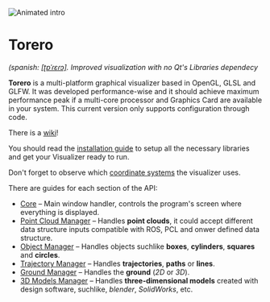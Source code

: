 
![Animated intro](https://github.com/DroidDrive/torero/wiki/images/intro.gif)

# Torero
*(spanish: [\[ʈɒˈɾɛɾɔ\]](https://translate.google.com/#es/de/Torero%20torea%20al%20toro%20en%20el%20toreo.). Improved visualization with no Qt's Libraries dependecy*

**Torero** is a multi-platform graphical visualizer based in OpenGL, GLSL and GLFW. It was developed performance-wise and it should achieve maximum performance peak if a multi-core processor and Graphics Card are available in your system. This current version only supports configuration through code.

There is a [wiki](https://github.com/DroidDrive/torero/wiki)!

You should read the [installation guide](https://github.com/DroidDrive/torero/wiki/Installation-guide) to setup all the necessary libraries and get your Visualizer ready to run.

Don't forget to observe which [coordinate systems](https://github.com/DroidDrive/torero/wiki/Coordinate-systems) the visualizer uses.

There are guides for each section of the API:

  * [Core](https://github.com/DroidDrive/torero/wiki/Core) – Main window handler, controls the program's screen where everything is displayed.
  * [Point Cloud Manager](https://github.com/DroidDrive/torero/wiki/Point-Cloud-Manager) – Handles **point clouds**, it could accept different data structure inputs compatible with ROS, PCL and onwer defined data structure.
  * [Object Manager](https://github.com/DroidDrive/torero/wiki/Object-Manager) – Handles objects suchlike **boxes**, **cylinders**, **squares** and **circles**.
  * [Trajectory Manager](https://github.com/DroidDrive/torero/wiki/Trajectory-Manager) – Handles **trajectories**, **paths** or **lines**.
  * [Ground Manager](https://github.com/DroidDrive/torero/wiki/Ground-Manager) – Handles the **ground** (*2D* or *3D*).
  * [3D Models Manager](https://github.com/DroidDrive/torero/wiki/3D-Models-Manager) – Handles **three-dimensional models** created with design software, suchlike, *blender*, *SolidWorks*, etc.
